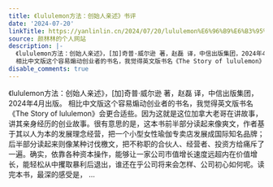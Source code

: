 ```yaml
---
title: 《lululemon方法：创始人亲述》书评
date: '2024-07-20'
linkTitle: https://yanlinlin.cn/2024/07/20/lululemon%E6%96%B9%E6%B3%95%E5%88%9B%E5%A7%8B%E4%BA%BA%E4%BA%B2%E8%BF%B0%E4%B9%A6%E8%AF%84/
source: 颜林林的个人网站
description: |-
  《lululemon方法：创始人亲述》，[加]奇普·威尔逊 著，赵磊 译，中信出版集团，2024年4月出版。
  相比中文版这个容易煽动创业者的书名，我觉得英文版书名《The Story of lululemon》会更合适些。因为这就是这位加拿大老哥在讲故事，讲其亲身经历的创业故事。很有意思的是，这本书前半部分读起来像爽文，作者基于其以人为本的发展理念经营，把一个小型女性瑜伽专卖店发展成国际知名品牌；后半部分读起来则像某种讨伐檄文，把不称职的合伙人、经营者、投资方给痛斥了一遍。确实，依靠各种资本操作，能够让一家公司市值增长速度远超内在价值增长，能轻松从中攫取暴利后退出，谁还在乎公司将来会怎样、公司初心如何呢。读完本书，最深的感受是， ...
disable_comments: true
---
```

《lululemon方法：创始人亲述》，[加]奇普·威尔逊 著，赵磊 译，中信出版集团，2024年4月出版。
相比中文版这个容易煽动创业者的书名，我觉得英文版书名《The Story of lululemon》会更合适些。因为这就是这位加拿大老哥在讲故事，讲其亲身经历的创业故事。很有意思的是，这本书前半部分读起来像爽文，作者基于其以人为本的发展理念经营，把一个小型女性瑜伽专卖店发展成国际知名品牌；后半部分读起来则像某种讨伐檄文，把不称职的合伙人、经营者、投资方给痛斥了一遍。确实，依靠各种资本操作，能够让一家公司市值增长速度远超内在价值增长，能轻松从中攫取暴利后退出，谁还在乎公司将来会怎样、公司初心如何呢。读完本书，最深的感受是， ...